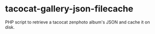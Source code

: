 # tacocat-gallery-json-filecache
PHP script to retrieve a tacocat zenphoto album's JSON and cache it on disk.